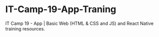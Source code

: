 # IT-Camp-19-App-Traning
IT Camp 19 - App | Basic Web (HTML &amp; CSS and JS) and React Native training resources.
